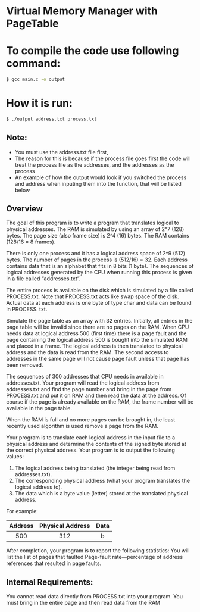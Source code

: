 # Virtual Memory Manager with PageTable

# To compile the code use following command:
```bash 
$ gcc main.c -o output
```

# How it is run:
```bash
$ ./output address.txt process.txt
```

## Note:
- You must use the address.txt file first, 
- The reason for this is because if the process file goes first the code will treat the process file as the addresses, and the addresses as the process
- An example of how the output would look if you switched the process and address when inputing them into the function, that will be listed below

## Overview
The goal of this program is to write a program that translates logical to physical addresses. The RAM is simulated by using an array of 2^7 (128) bytes. The page size (also frame size) is 2^4 (16) bytes. The RAM contains (128/16 = 8 frames). 

There is only one process and it has a logical address space of 2^9 (512) bytes. The number of pages in the process is (512/16) = 32. Each address contains data that is an alphabet that fits in 8 bits (1 byte). The sequences of logical addresses generated by the CPU when running this process is given in a file called “addresses.txt”.

The entire process is available on the disk which is simulated by a file called PROCESS.txt. Note that PROCESS.txt acts like swap space of the disk. Actual data at each address is one byte of type char and data can be found in PROCESS. txt.

Simulate the page table as an array with 32 entries. Initially, all entries in the page table will be invalid since there are no pages on the RAM. When CPU needs data at logical address 500 (first time) there is a page fault and the page containing the logical address 500 is bought into the simulated RAM and placed in a frame. The logical address is then translated to physical address and the data is read from the RAM. The second access to addresses in the same page will not cause page fault unless that page has been removed.

The sequences of 300 addresses that CPU needs in available in addresses.txt. Your program will read the logical address from addresses.txt and find the page number and bring in the page from PROCESS.txt and put it on RAM and then read the data at the address. Of course if the page is already available on the RAM, the frame number will be available in the page table.

When the RAM is full and no more pages can be brought in, the least recently used algorithm is used remove a page from the RAM.

Your program is to translate each logical address in the input file to a physical address and determine the contents of the signed byte stored at the correct physical address. Your program is to output the following values:

1. The logical address being translated (the integer being read from addresses.txt).
2. The corresponding physical address (what your program translates the logical address to).
3. The data which is a byte value (letter) stored at the translated physical address.

For example: 

| Address | Physical Address |  Data   |
| :---:   |      :-----:     |  :---:  |
| 500     |        312       |    b    |


After completion, your program is to report the following statistics:
You will list the list of pages that faulted
Page-fault rate—percentage of address references that resulted in page faults.

## Internal Requirements: 
You cannot read data directly from PROCESS.txt into your program. You must bring in the entire page and then read data from the RAM
